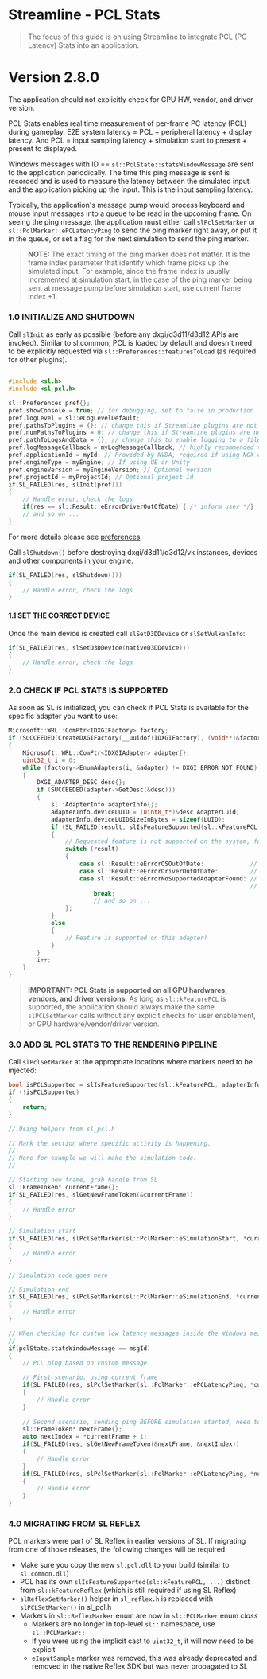 

Streamline - PCL Stats
=======================

>The focus of this guide is on using Streamline to integrate PCL (PC Latency) Stats into an application.

Version 2.8.0
=======

The application should not explicitly check for GPU HW, vendor, and driver version.

PCL Stats enables real time measurement of per-frame PC latency (PCL) during gameplay​. E2E system latency = PCL + peripheral latency + display latency​. And PCL = input sampling latency + simulation start to present + present to displayed.

Windows messages with ID == `sl::PclState::statsWindowMessage` are sent to the application periodically. The time this ping message is sent is recorded and is used to measure the latency between the simulated input and the application picking up the input. This is the input sampling latency.

Typically, the application's message pump would process keyboard and mouse input messages into a queue to be read in the upcoming frame. On seeing the ping message, the application must either call `slPclSetMarker` or `sl::PclMarker::ePCLatencyPing` to send the ping marker right away, or put it in the queue, or set a flag for the next simulation to send the ping marker.

> **NOTE:**
> The exact timing of the ping marker does not matter. It is the frame index parameter that identify which frame picks up the simulated input. For example, since the frame index is usually incremented at simulation start, in the case of the ping marker being sent at message pump before simulation start, use current frame index +1.


### 1.0 INITIALIZE AND SHUTDOWN

Call `slInit` as early as possible (before any dxgi/d3d11/d3d12 APIs are invoked).  Similar to sl.common, PCL is loaded by default and doesn't need to be explicitly requested via `sl::Preferences::featuresToLoad` (as required for other plugins).

```cpp

#include <sl.h>
#include <sl_pcl.h>

sl::Preferences pref{};
pref.showConsole = true; // for debugging, set to false in production
pref.logLevel = sl::eLogLevelDefault;
pref.pathsToPlugins = {}; // change this if Streamline plugins are not located next to the executable
pref.numPathsToPlugins = 0; // change this if Streamline plugins are not located next to the executable
pref.pathToLogsAndData = {}; // change this to enable logging to a file
pref.logMessageCallback = myLogMessageCallback; // highly recommended to track warning/error messages in your callback
pref.applicationId = myId; // Provided by NVDA, required if using NGX components (DLSS 2/3)
pref.engineType = myEngine; // If using UE or Unity
pref.engineVersion = myEngineVersion; // Optional version
pref.projectId = myProjectId; // Optional project id
if(SL_FAILED(res, slInit(pref)))
{
    // Handle error, check the logs
    if(res == sl::Result::eErrorDriverOutOfDate) { /* inform user */}
    // and so on ...
}
```

For more details please see [preferences](ProgrammingGuide.md#222-preferences)

Call `slShutdown()` before destroying dxgi/d3d11/d3d12/vk instances, devices and other components in your engine.

```cpp
if(SL_FAILED(res, slShutdown()))
{
    // Handle error, check the logs
}
```

#### 1.1 SET THE CORRECT DEVICE

Once the main device is created call `slSetD3DDevice` or `slSetVulkanInfo`:

```cpp
if(SL_FAILED(res, slSetD3DDevice(nativeD3DDevice)))
{
    // Handle error, check the logs
}
```

### 2.0 CHECK IF PCL STATS IS SUPPORTED

As soon as SL is initialized, you can check if PCL Stats is available for the specific adapter you want to use:

```cpp
Microsoft::WRL::ComPtr<IDXGIFactory> factory;
if (SUCCEEDED(CreateDXGIFactory(__uuidof(IDXGIFactory), (void**)&factory)))
{
    Microsoft::WRL::ComPtr<IDXGIAdapter> adapter{};
    uint32_t i = 0;
    while (factory->EnumAdapters(i, &adapter) != DXGI_ERROR_NOT_FOUND)
    {
        DXGI_ADAPTER_DESC desc{};
        if (SUCCEEDED(adapter->GetDesc(&desc)))
        {
            sl::AdapterInfo adapterInfo{};
            adapterInfo.deviceLUID = (uint8_t*)&desc.AdapterLuid;
            adapterInfo.deviceLUIDSizeInBytes = sizeof(LUID);
            if (SL_FAILED(result, slIsFeatureSupported(sl::kFeaturePCL, adapterInfo)))
            {
                // Requested feature is not supported on the system, fallback to the default method
                switch (result)
                {
                    case sl::Result::eErrorOSOutOfDate:             // inform user to update OS
                    case sl::Result::eErrorDriverOutOfDate:         // inform user to update driver
                    case sl::Result::eErrorNoSupportedAdapterFound: // cannot use this adapter (older or non-NVDA
                                                                    // GPU etc)
                        break;
                        // and so on ...
                };
            }
            else
            {
                // Feature is supported on this adapter!
            }
        }
        i++;
    }
}
```

> **IMPORTANT:**
> **PCL Stats is supported on all GPU hardwares, vendors, and driver versions**. As long as `sl::kFeaturePCL` is supported, the application should always make the same `slPCLSetMarker` calls without any explicit checks for user enablement, or GPU hardware/vendor/driver version.


### 3.0 ADD SL PCL STATS TO THE RENDERING PIPELINE

Call `slPclSetMarker` at the appropriate locations where markers need to be injected:

```cpp
bool isPCLSupported = slIsFeatureSupported(sl::kFeaturePCL, adapterInfo);
if (!isPCLSupported)
{
    return;
}

// Using helpers from sl_pcl.h

// Mark the section where specific activity is happening.
//
// Here for example we will make the simulation code.
//

// Starting new frame, grab handle from SL
sl::FrameToken* currentFrame{};
if(SL_FAILED(res, slGetNewFrameToken(&currentFrame))
{
    // Handle error
}

// Simulation start
if(SL_FAILED(res, slPclSetMarker(sl::PclMarker::eSimulationStart, *currentFrame)))
{
    // Handle error
}

// Simulation code goes here

// Simulation end
if(SL_FAILED(res, slPclSetMarker(sl::PclMarker::eSimulationEnd, *currentFrame)))
{
    // Handle error
}   

// When checking for custom low latency messages inside the Windows message loop
//
if(pclState.statsWindowMessage == msgId) 
{
    // PCL ping based on custom message

    // First scenario, using current frame
    if(SL_FAILED(res, slPclSetMarker(sl::PclMarker::ePCLatencyPing, *currentFrame)))
    {
        // Handle error
    }
    
    // Second scenario, sending ping BEFORE simulation started, need to advance to the next frame
    sl::FrameToken* nextFrame{};
    auto nextIndex = *currentFrame + 1;
    if(SL_FAILED(res, slGetNewFrameToken(&nextFrame, &nextIndex))
    {
        // Handle error
    }
    if(SL_FAILED(res, slPclSetMarker(sl::PclMarker::ePCLatencyPing, *nextFrame)))
    {
        // Handle error
    }
}
```

### 4.0 MIGRATING FROM SL REFLEX

PCL markers were part of SL Reflex in earlier versions of SL.  If migrating from one of those releases, the following changes will be required:

- Make sure you copy the new `sl.pcl.dll` to your build (similar to `sl.common.dll`)
- PCL has its own `slIsFeatureSupported(sl::kFeaturePCL, ...)` distinct from `sl::kFeatureReflex` (which is still required if using SL Reflex)
- `slReflexSetMarker()` helper in `sl_reflex.h` is replaced with `slPCLSetMarker()` in sl_pcl.h
- Markers in `sl::ReflexMarker` enum are now in `sl::PCLMarker` enum *class*
    - Markers are no longer in top-level `sl::` namespace, use `sl::PCLMarker::`
    - If you were using the implicit cast to `uint32_t`, it will now need to be explicit
    - `eInputSample` marker was removed, this was already deprecated and removed in the native Reflex SDK but was never propagated to SL
